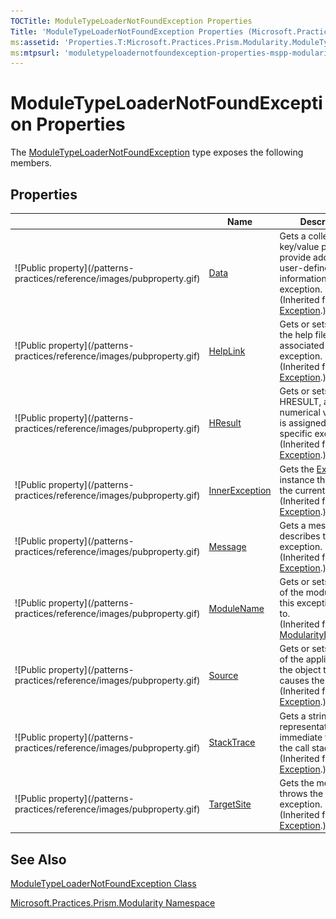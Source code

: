 ```yaml
---
TOCTitle: ModuleTypeLoaderNotFoundException Properties
Title: 'ModuleTypeLoaderNotFoundException Properties (Microsoft.Practices.Prism.Modularity)'
ms:assetid: 'Properties.T:Microsoft.Practices.Prism.Modularity.ModuleTypeLoaderNotFoundException'
ms:mtpsurl: 'moduletypeloadernotfoundexception-properties-mspp-modularity.md'
---
```


# ModuleTypeLoaderNotFoundException Properties

The [ModuleTypeLoaderNotFoundException](/patterns-practices/reference/moduletypeloadernotfoundexception-class-mspp-modularity) type exposes the following members.

## Properties

<table>

<thead>
<tr class="header">
<th> </th>
<th>Name</th>
<th>Description</th>
</tr>
</thead>
<tbody>
<tr class="odd">
<td>![Public property](/patterns-practices/reference/images/pubproperty.gif)</td>
<td><a href="http://msdn.microsoft.com/en-us/library/2wyfbc48">Data</a></td>
<td><div class="summary">
Gets a collection of key/value pairs that provide additional user-defined information about the exception.
</div>
(Inherited from <a href="/patterns-practices/reference/ieventsubscription-interface-mspp-pubsubevents">Exception</a>.)</td>
</tr>
<tr class="even">
<td>![Public property](/patterns-practices/reference/images/pubproperty.gif)</td>
<td><a href="http://msdn.microsoft.com/en-us/library/71tawy4s">HelpLink</a></td>
<td><div class="summary">
Gets or sets a link to the help file associated with this exception.
</div>
(Inherited from <a href="/patterns-practices/reference/ieventsubscription-interface-mspp-pubsubevents">Exception</a>.)</td>
</tr>
<tr class="odd">
<td>![Public property](/patterns-practices/reference/images/pubproperty.gif)</td>
<td><a href="http://msdn.microsoft.com/en-us/library/sh5cw61c">HResult</a></td>
<td><div class="summary">
Gets or sets HRESULT, a coded numerical value that is assigned to a specific exception.
</div>
(Inherited from <a href="/patterns-practices/reference/ieventsubscription-interface-mspp-pubsubevents">Exception</a>.)</td>
</tr>
<tr class="even">
<td>![Public property](/patterns-practices/reference/images/pubproperty.gif)</td>
<td><a href="http://msdn.microsoft.com/en-us/library/902sca80">InnerException</a></td>
<td><div class="summary">
Gets the <a href="/patterns-practices/reference/ieventsubscription-interface-mspp-pubsubevents">Exception</a> instance that caused the current exception.
</div>
(Inherited from <a href="/patterns-practices/reference/ieventsubscription-interface-mspp-pubsubevents">Exception</a>.)</td>
</tr>
<tr class="odd">
<td>![Public property](/patterns-practices/reference/images/pubproperty.gif)</td>
<td><a href="http://msdn.microsoft.com/en-us/library/9btwf6wk">Message</a></td>
<td><div class="summary">
Gets a message that describes the current exception.
</div>
(Inherited from <a href="/patterns-practices/reference/ieventsubscription-interface-mspp-pubsubevents">Exception</a>.)</td>
</tr>
<tr class="even">
<td>![Public property](/patterns-practices/reference/images/pubproperty.gif)</td>
<td><a href="https://msdn.microsoft.com/library/microsoft.practices.prism.modularity.modularityexception.modulename">ModuleName</a></td>
<td><div class="summary">
Gets or sets the name of the module that this exception refers to.
</div>
(Inherited from <a href="https://msdn.microsoft.com/library/microsoft.practices.prism.modularity.modularityexception">ModularityException</a>.)</td>
</tr>
<tr class="odd">
<td>![Public property](/patterns-practices/reference/images/pubproperty.gif)</td>
<td><a href="http://msdn.microsoft.com/en-us/library/85weac5w">Source</a></td>
<td><div class="summary">
Gets or sets the name of the application or the object that causes the error.
</div>
(Inherited from <a href="/patterns-practices/reference/ieventsubscription-interface-mspp-pubsubevents">Exception</a>.)</td>
</tr>
<tr class="even">
<td>![Public property](/patterns-practices/reference/images/pubproperty.gif)</td>
<td><a href="http://msdn.microsoft.com/en-us/library/dxzhy005">StackTrace</a></td>
<td><div class="summary">
Gets a string representation of the immediate frames on the call stack.
</div>
(Inherited from <a href="/patterns-practices/reference/ieventsubscription-interface-mspp-pubsubevents">Exception</a>.)</td>
</tr>
<tr class="odd">
<td>![Public property](/patterns-practices/reference/images/pubproperty.gif)</td>
<td><a href="http://msdn.microsoft.com/en-us/library/2wchw354">TargetSite</a></td>
<td><div class="summary">
Gets the method that throws the current exception.
</div>
(Inherited from <a href="/patterns-practices/reference/ieventsubscription-interface-mspp-pubsubevents">Exception</a>.)</td>
</tr>
</tbody>
</table>

## See Also

[ModuleTypeLoaderNotFoundException Class](/patterns-practices/reference/moduletypeloadernotfoundexception-class-mspp-modularity)

[Microsoft.Practices.Prism.Modularity Namespace](/patterns-practices/reference/mspp-modularity-namespace)